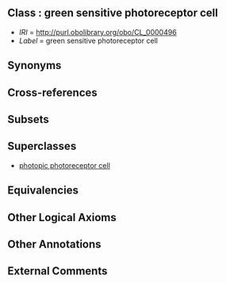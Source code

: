
## Class : green sensitive photoreceptor cell

 * *IRI* = http://purl.obolibrary.org/obo/CL_0000496
 * *Label* = green sensitive photoreceptor cell

## Synonyms


## Cross-references


## Subsets


## Superclasses

 * [photopic photoreceptor cell](../../CL/90/CL_0000490.md)

## Equivalencies


## Other Logical Axioms


## Other Annotations


## External Comments

